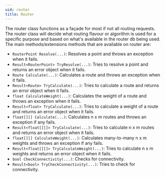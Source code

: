 ```yaml
---
uid: router
title: Router
---
```


The router class functions as a façade for most if not all routing requests. The router class will decide what routing flavour or algorithm is used for a specific purpose and based on what's available in the router db being used. The main methods/extensions methods that are available on router are:

- `RouterPoint Resolve(...)`: Resolves a point and throws an exception when it fails.
- `Result<RouterPoint> TryResolve(...)`: Tries to resolve a point and returns an error object when it fails.
- `Route Calculate(...)`: Calculates a route and throws an exception when it fails.
- `Result<Route> TryCalculate(...)`: Tries to calculate a route and returns an error object when it fails.
- `float CalculateWeight(...)`: Calculates the weight of a route and throws an exception when it fails.
- `Result<float> TryCalculate(...)`: Tries to calculate a weight of a route and returns an error object when it fails.
- `float[][] Calculate(...)`: Calculates n x m routes and throws an exception if any fails.
- `Result<float[][]> TryCalculate(...)`: Tries to calculate n x m routes and returns an error object when it fails.
- `float[][] CalculateWeight(...)`: Calculates many-to-many n x m weights and throws an exception if any fails.
- `Result<float[][]> TryCalculateWeight(...)`: Tries to calculate n x m weights and returns an error object when it fails.
- `bool CheckConnectivity(...)`: Checks for connectivity.
- `Result<bool> TryCheckConnectivity(...)`: Tries to check for connectivity.
